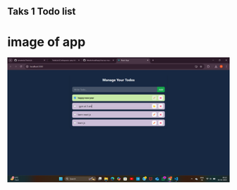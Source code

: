 ## Taks 1 Todo list

# image of app

![image alt](https://github.com/umamule/TodoList/blob/main/1.png?raw=true)


